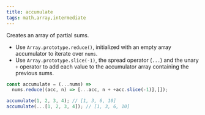 ```yaml
---
title: accumulate
tags: math,array,intermediate
---
```


Creates an array of partial sums.

- Use `Array.prototype.reduce()`, initialized with an empty array accumulator to iterate over `nums`.
- Use `Array.prototype.slice(-1)`, the spread operator (`...`) and the unary `+` operator to add each value to the accumulator array containing the previous sums.

```js
const accumulate = (...nums) =>
  nums.reduce((acc, n) => [...acc, n + +acc.slice(-1)],[]);
```

```js
accumulate(1, 2, 3, 4); // [1, 3, 6, 10]
accumulate(...[1, 2, 3, 4]); // [1, 3, 6, 10]
```
